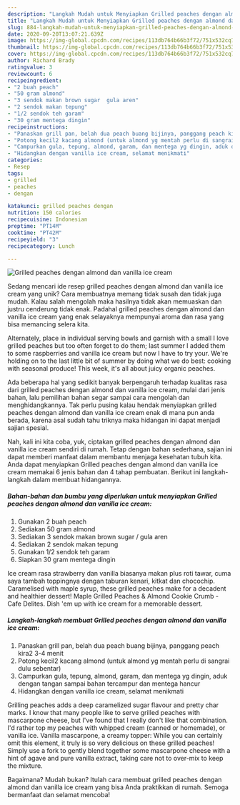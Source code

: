 ```yaml
---
description: "Langkah Mudah untuk Menyiapkan Grilled peaches dengan almond dan vanilla ice cream, Enak"
title: "Langkah Mudah untuk Menyiapkan Grilled peaches dengan almond dan vanilla ice cream, Enak"
slug: 884-langkah-mudah-untuk-menyiapkan-grilled-peaches-dengan-almond-dan-vanilla-ice-cream-enak
date: 2020-09-20T13:07:21.639Z
image: https://img-global.cpcdn.com/recipes/113db764b66b3f72/751x532cq70/grilled-peaches-dengan-almond-dan-vanilla-ice-cream-foto-resep-utama.jpg
thumbnail: https://img-global.cpcdn.com/recipes/113db764b66b3f72/751x532cq70/grilled-peaches-dengan-almond-dan-vanilla-ice-cream-foto-resep-utama.jpg
cover: https://img-global.cpcdn.com/recipes/113db764b66b3f72/751x532cq70/grilled-peaches-dengan-almond-dan-vanilla-ice-cream-foto-resep-utama.jpg
author: Richard Brady
ratingvalue: 3
reviewcount: 6
recipeingredient:
- "2 buah peach"
- "50 gram almond"
- "3 sendok makan brown sugar  gula aren"
- "2 sendok makan tepung"
- "1/2 sendok teh garam"
- "30 gram mentega dingin"
recipeinstructions:
- "Panaskan grill pan, belah dua peach buang bijinya, panggang peach kira2 3-4 menit"
- "Potong kecil2 kacang almond (untuk almond yg mentah perlu di sangrai dulu sebentar)"
- "Campurkan gula, tepung, almond, garam, dan mentega yg dingin, aduk dengan tangan sampai bahan tercampur dan mentega hancur"
- "Hidangkan dengan vanilla ice cream, selamat menikmati"
categories:
- Resep
tags:
- grilled
- peaches
- dengan

katakunci: grilled peaches dengan 
nutrition: 150 calories
recipecuisine: Indonesian
preptime: "PT14M"
cooktime: "PT42M"
recipeyield: "3"
recipecategory: Lunch

---
```



![Grilled peaches dengan almond dan vanilla ice cream](https://img-global.cpcdn.com/recipes/113db764b66b3f72/751x532cq70/grilled-peaches-dengan-almond-dan-vanilla-ice-cream-foto-resep-utama.jpg)

Sedang mencari ide resep grilled peaches dengan almond dan vanilla ice cream yang unik? Cara membuatnya memang tidak susah dan tidak juga mudah. Kalau salah mengolah maka hasilnya tidak akan memuaskan dan justru cenderung tidak enak. Padahal grilled peaches dengan almond dan vanilla ice cream yang enak selayaknya mempunyai aroma dan rasa yang bisa memancing selera kita.

Alternately, place in individual serving bowls and garnish with a small I love grilled peaches but too often forget to do them; last summer I added them to some raspberries and vanilla ice cream but now I have to try your. We&#39;re holding on to the last little bit of summer by doing what we do best: cooking with seasonal produce! This week, it&#39;s all about juicy organic peaches.

Ada beberapa hal yang sedikit banyak berpengaruh terhadap kualitas rasa dari grilled peaches dengan almond dan vanilla ice cream, mulai dari jenis bahan, lalu pemilihan bahan segar sampai cara mengolah dan menghidangkannya. Tak perlu pusing kalau hendak menyiapkan grilled peaches dengan almond dan vanilla ice cream enak di mana pun anda berada, karena asal sudah tahu triknya maka hidangan ini dapat menjadi sajian spesial.


Nah, kali ini kita coba, yuk, ciptakan grilled peaches dengan almond dan vanilla ice cream sendiri di rumah. Tetap dengan bahan sederhana, sajian ini dapat memberi manfaat dalam membantu menjaga kesehatan tubuh kita. Anda dapat menyiapkan Grilled peaches dengan almond dan vanilla ice cream memakai 6 jenis bahan dan 4 tahap pembuatan. Berikut ini langkah-langkah dalam membuat hidangannya.

<!--inarticleads1-->

##### Bahan-bahan dan bumbu yang diperlukan untuk menyiapkan Grilled peaches dengan almond dan vanilla ice cream:

1. Gunakan 2 buah peach
1. Sediakan 50 gram almond
1. Sediakan 3 sendok makan brown sugar / gula aren
1. Sediakan 2 sendok makan tepung
1. Gunakan 1/2 sendok teh garam
1. Siapkan 30 gram mentega dingin


Ice cream rasa strawberry dan vanilla biasanya makan plus roti tawar, cuma saya tambah toppingnya dengan taburan kenari, kitkat dan chocochip. Caramelised with maple syrup, these grilled peaches make for a decadent and healthier dessert! Maple Grilled Peaches &amp; Almond Cookie Crumb - Cafe Delites. Dish &#39;em up with ice cream for a memorable dessert. 

<!--inarticleads2-->

##### Langkah-langkah membuat Grilled peaches dengan almond dan vanilla ice cream:

1. Panaskan grill pan, belah dua peach buang bijinya, panggang peach kira2 3-4 menit
1. Potong kecil2 kacang almond (untuk almond yg mentah perlu di sangrai dulu sebentar)
1. Campurkan gula, tepung, almond, garam, dan mentega yg dingin, aduk dengan tangan sampai bahan tercampur dan mentega hancur
1. Hidangkan dengan vanilla ice cream, selamat menikmati


Grilling peaches adds a deep caramelized sugar flavour and pretty char marks. I know that many people like to serve grilled peaches with mascarpone cheese, but I&#39;ve found that I really don&#39;t like that combination. I&#39;d rather top my peaches with whipped cream (canned or homemade), or vanilla ice. Vanilla mascarpone, a creamy topper: While you can certainly omit this element, it truly is so very delicious on these grilled peaches! Simply use a fork to gently blend together some mascarpone cheese with a hint of agave and pure vanilla extract, taking care not to over-mix to keep the mixture. 

Bagaimana? Mudah bukan? Itulah cara membuat grilled peaches dengan almond dan vanilla ice cream yang bisa Anda praktikkan di rumah. Semoga bermanfaat dan selamat mencoba!
